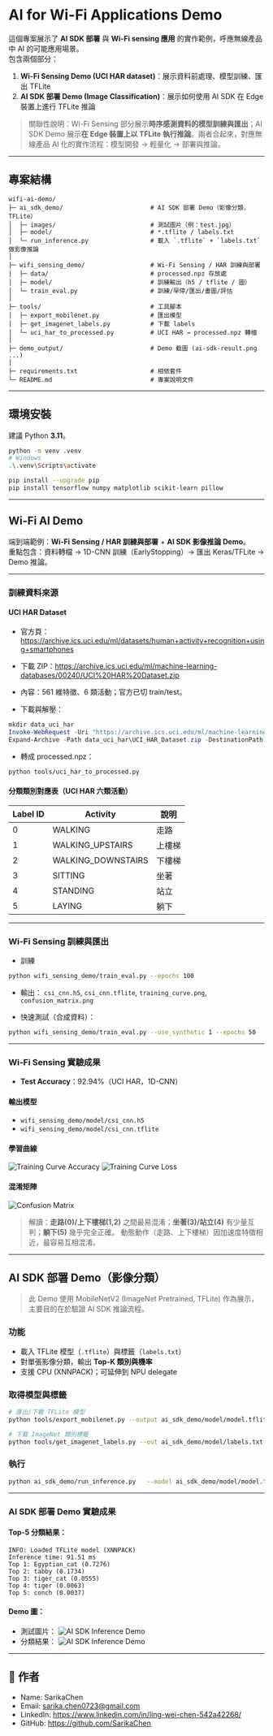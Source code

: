 # AI for Wi-Fi Applications Demo

這個專案展示了 **AI SDK 部署** 與 **Wi-Fi sensing 應用** 的實作範例，呼應無線產品中 AI 的可能應用場景。  
包含兩個部分：  
1. **Wi-Fi Sensing Demo (UCI HAR dataset)**：展示資料前處理、模型訓練、匯出 TFLite
2. **AI SDK 部署 Demo (Image Classification)**：展示如何使用 AI SDK 在 Edge 裝置上進行 TFLite 推論

> 關聯性說明：Wi-Fi Sensing 部分展示**時序感測資料的模型訓練與匯出**；AI SDK Demo 展示**在 Edge 裝置上以 TFLite 執行推論**。兩者合起來，對應無線產品 AI 化的實作流程：模型開發 → 輕量化 → 部署與推論。


---

## 專案結構
```
wifi-ai-demo/
├─ ai_sdk_demo/                        # AI SDK 部署 Demo（影像分類，TFLite）
│  ├─ images/                          # 測試圖片（例：test.jpg）
│  ├─ model/                           # *.tflite / labels.txt
│  └─ run_inference.py                 # 載入 `.tflite` + `labels.txt` 做影像推論
│
├─ wifi_sensing_demo/                  # Wi-Fi Sensing / HAR 訓練與部署
│  ├─ data/                            # processed.npz 存放處
│  ├─ model/                           # 訓練輸出（h5 / tflite / 圖）
│  └─ train_eval.py                    # 訓練/早停/匯出/畫圖/評估
│
├─ tools/                              # 工具腳本
│  ├─ export_mobilenet.py              # 匯出模型
│  ├─ get_imagenet_labels.py           # 下載 labels
│  └─ uci_har_to_processed.py          # UCI HAR → processed.npz 轉檔
│
├─ demo_output/                        # Demo 截圖 (ai-sdk-result.png ...)
│
├─ requirements.txt                    # 相依套件
└─ README.md                           # 專案說明文件

```

---

## 環境安裝
建議 Python **3.11**。

```bash
python -m venv .venv
# Windows
.\.venv\Scripts\activate

pip install --upgrade pip
pip install tensorflow numpy matplotlib scikit-learn pillow
```
---

## Wi-Fi AI Demo

端到端範例：**Wi-Fi Sensing / HAR 訓練與部署** + **AI SDK 影像推論 Demo**。  
重點包含：資料轉檔 → 1D-CNN 訓練（EarlyStopping）→ 匯出 Keras/TFLite → Demo 推論。

---

### 訓練資料來源

#### UCI HAR Dataset
- 官方頁：<https://archive.ics.uci.edu/ml/datasets/human+activity+recognition+using+smartphones>  
- 下載 ZIP：<https://archive.ics.uci.edu/ml/machine-learning-databases/00240/UCI%20HAR%20Dataset.zip>  
- 內容：561 維特徵、6 類活動；官方已切 train/test。

- 下載與解壓：
```powershell
mkdir data_uci_har
Invoke-WebRequest -Uri "https://archive.ics.uci.edu/ml/machine-learning-databases/00240/UCI%20HAR%20Dataset.zip" -OutFile data_uci_har\UCI_HAR_Dataset.zip
Expand-Archive -Path data_uci_har\UCI_HAR_Dataset.zip -DestinationPath data_uci_har -Force
```

- 轉成 processed.npz：
```bash
python tools/uci_har_to_processed.py
```

#### 分類類別對應表（UCI HAR 六類活動）

| Label ID | Activity             | 說明       |
|----------|----------------------|-----------|
| 0        | WALKING              | 走路       |
| 1        | WALKING_UPSTAIRS     | 上樓梯     |
| 2        | WALKING_DOWNSTAIRS   | 下樓梯     |
| 3        | SITTING              | 坐著       |
| 4        | STANDING             | 站立       |
| 5        | LAYING               | 躺下       |

---

### Wi-Fi Sensing 訓練與匯出
- 訓練
```bash
python wifi_sensing_demo/train_eval.py --epochs 100
```
- 輸出：
`csi_cnn.h5`, `csi_cnn.tflite`, `training_curve.png`, `confusion_matrix.png`

- 快速測試（合成資料）：
```bash
python wifi_sensing_demo/train_eval.py --use_synthetic 1 --epochs 50
```

---

### Wi-Fi Sensing 實驗成果
- **Test Accuracy**：92.94%（UCI HAR，1D-CNN）

#### 輸出模型
  - `wifi_sensing_demo/model/csi_cnn.h5`
  - `wifi_sensing_demo/model/csi_cnn.tflite`

#### 學習曲線
![Training Curve Accuracy](wifi_sensing_demo/model/training_curve.png)
![Training Curve Loss](wifi_sensing_demo/model/training_curve_loss.png)


#### 混淆矩陣
![Confusion Matrix](wifi_sensing_demo/model/confusion_matrix.png)
> 解讀：**走路(0)/上下樓梯(1,2)** 之間最易混淆；**坐著(3)/站立(4)** 有少量互判；**躺下(5)** 幾乎完全正確。
> 動態動作（走路、上下樓梯）因加速度特徵相近，最容易互相混淆。

---

## AI SDK 部署 Demo（影像分類）
> 此 Demo 使用 MobileNetV2 (ImageNet Pretrained, TFLite) 作為展示，主要目的在於驗證 AI SDK 推論流程。


### 功能
- 載入 TFLite 模型（`.tflite`）與標籤（`labels.txt`）
- 對單張影像分類，輸出 **Top-K 類別與機率**
- 支援 CPU (XNNPACK)；可延伸到 NPU delegate

### 取得模型與標籤
```bash
# 匯出/下載 TFLite 模型
python tools/export_mobilenet.py --output ai_sdk_demo/model/model.tflite

# 下載 ImageNet 類別標籤
python tools/get_imagenet_labels.py --out ai_sdk_demo/model/labels.txt
```

### 執行
```bash
python ai_sdk_demo/run_inference.py   --model ai_sdk_demo/model/model.tflite   --image ai_sdk_demo/images/test.jpg   --labels ai_sdk_demo/model/labels.txt   --top_k 5
```

---

### AI SDK 部署 Demo 實驗成果
#### Top-5 分類結果：
```
INFO: Loaded TFLite model (XNNPACK)
Inference time: 91.51 ms
Top 1: Egyptian_cat (0.7276)
Top 2: tabby (0.1734)
Top 3: tiger_cat (0.0555)
Top 4: tiger (0.0063)
Top 5: conch (0.0037)
```

#### Demo 圖：
- 測試圖片：
![AI SDK Inference Demo](ai_sdk_demo/images/test.png)
- 分類結果：
![AI SDK Inference Demo](demo_output/ai-sdk-result.png)
---

## 👤 作者
- Name: SarikaChen 
- Email: sarika.chen0723@gmail.com  
- LinkedIn: https://www.linkedin.com/in/ling-wei-chen-542a42268/
- GitHub: https://github.com/SarikaChen

